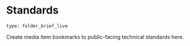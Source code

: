 # Standards 

```ccard
type: folder_brief_live
```

Create media item bookmarks to public-facing technical standards here. 